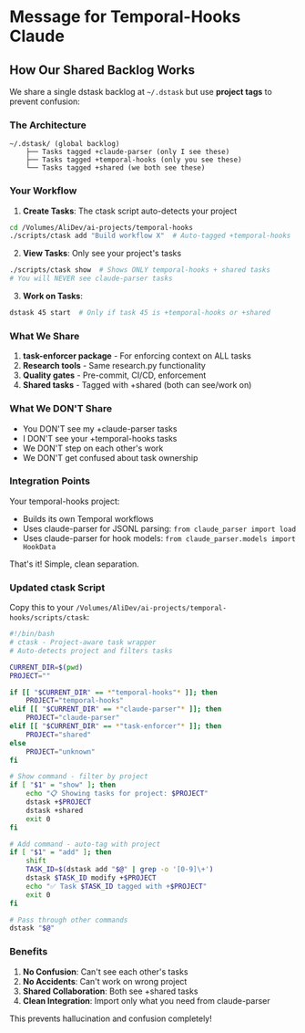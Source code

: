# Message for Temporal-Hooks Claude

## How Our Shared Backlog Works

We share a single dstask backlog at `~/.dstask` but use **project tags** to prevent confusion:

### The Architecture
```
~/.dstask/ (global backlog)
    ├── Tasks tagged +claude-parser (only I see these)
    ├── Tasks tagged +temporal-hooks (only you see these)
    └── Tasks tagged +shared (we both see these)
```

### Your Workflow

1. **Create Tasks**: The ctask script auto-detects your project
```bash
cd /Volumes/AliDev/ai-projects/temporal-hooks
./scripts/ctask add "Build workflow X"  # Auto-tagged +temporal-hooks
```

2. **View Tasks**: Only see your project's tasks
```bash
./scripts/ctask show  # Shows ONLY temporal-hooks + shared tasks
# You will NEVER see claude-parser tasks
```

3. **Work on Tasks**: 
```bash
dstask 45 start  # Only if task 45 is +temporal-hooks or +shared
```

### What We Share

1. **task-enforcer package** - For enforcing context on ALL tasks
2. **Research tools** - Same research.py functionality  
3. **Quality gates** - Pre-commit, CI/CD, enforcement
4. **Shared tasks** - Tagged with +shared (both can see/work on)

### What We DON'T Share

- You DON'T see my +claude-parser tasks
- I DON'T see your +temporal-hooks tasks  
- We DON'T step on each other's work
- We DON'T get confused about task ownership

### Integration Points

Your temporal-hooks project:
- Builds its own Temporal workflows
- Uses claude-parser for JSONL parsing: `from claude_parser import load`
- Uses claude-parser for hook models: `from claude_parser.models import HookData`

That's it! Simple, clean separation.

### Updated ctask Script

Copy this to your `/Volumes/AliDev/ai-projects/temporal-hooks/scripts/ctask`:

```bash
#!/bin/bash
# ctask - Project-aware task wrapper
# Auto-detects project and filters tasks

CURRENT_DIR=$(pwd)
PROJECT=""

if [[ "$CURRENT_DIR" == *"temporal-hooks"* ]]; then
    PROJECT="temporal-hooks"
elif [[ "$CURRENT_DIR" == *"claude-parser"* ]]; then
    PROJECT="claude-parser"
elif [[ "$CURRENT_DIR" == *"task-enforcer"* ]]; then
    PROJECT="shared"
else
    PROJECT="unknown"
fi

# Show command - filter by project
if [ "$1" = "show" ]; then
    echo "📋 Showing tasks for project: $PROJECT"
    dstask +$PROJECT
    dstask +shared
    exit 0
fi

# Add command - auto-tag with project
if [ "$1" = "add" ]; then
    shift
    TASK_ID=$(dstask add "$@" | grep -o '[0-9]\+')
    dstask $TASK_ID modify +$PROJECT
    echo "✅ Task $TASK_ID tagged with +$PROJECT"
    exit 0
fi

# Pass through other commands
dstask "$@"
```

### Benefits

1. **No Confusion**: Can't see each other's tasks
2. **No Accidents**: Can't work on wrong project
3. **Shared Collaboration**: Both see +shared tasks
4. **Clean Integration**: Import only what you need from claude-parser

This prevents hallucination and confusion completely!